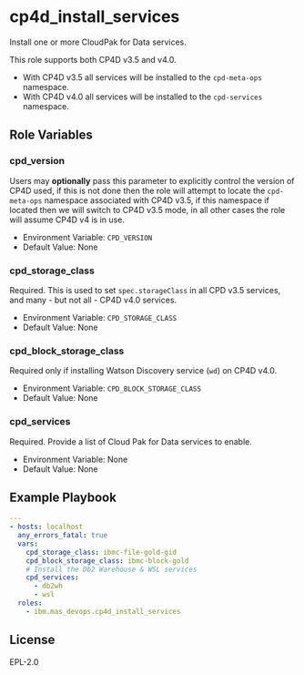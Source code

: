 cp4d_install_services
=====================

Install one or more CloudPak for Data services.

This role supports both CP4D v3.5 and v4.0.

- With CP4D v3.5 all services will be installed to the `cpd-meta-ops` namespace.
- With CP4D v4.0 all services will be installed to the `cpd-services` namespace.

Role Variables
--------------

### cpd_version
Users may **optionally** pass this parameter to explicitly control the version of CP4D used, if this is not done then the role will attempt to locate the `cpd-meta-ops` namespace associated with CP4D v3.5, if this namespace if located then we will switch to CP4D v3.5 mode, in all other cases the role will assume CP4D v4 is in use.

- Environment Variable: `CPD_VERSION`
- Default Value: None

### cpd_storage_class
Required.  This is used to set `spec.storageClass` in all CPD v3.5 services, and many - but not all - CP4D v4.0 services.

- Environment Variable: `CPD_STORAGE_CLASS`
- Default Value: None

### cpd_block_storage_class
Required only if installing Watson Discovery service (`wd`) on CP4D v4.0.

- Environment Variable: `CPD_BLOCK_STORAGE_CLASS`
- Default Value: None

### cpd_services
Required.  Provide a list of Cloud Pak for Data services to enable.

- Environment Variable: None
- Default Value: None

Example Playbook
----------------

```yaml
---
- hosts: localhost
  any_errors_fatal: true
  vars:
    cpd_storage_class: ibmc-file-gold-gid
    cpd_block_storage_class: ibmc-block-gold
    # Install the Db2 Warehouse & WSL services
    cpd_services:
      - db2wh
      - wsl
  roles:
    - ibm.mas_devops.cp4d_install_services

```

License
-------

EPL-2.0
